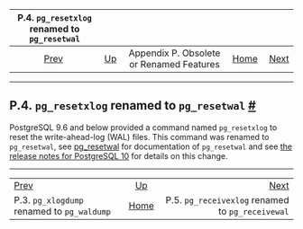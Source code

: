<!--?xml version="1.0" encoding="UTF-8" standalone="no"?-->

|            P.4. `pg_resetxlog` renamed to `pg_resetwal`           |                                                                         |                                          |                                                       |                                                                                |
| :---------------------------------------------------------------: | :---------------------------------------------------------------------- | :--------------------------------------: | ----------------------------------------------------: | -----------------------------------------------------------------------------: |
| [Prev](pgxlogdump.html "P.3. pg_xlogdump renamed to pg_waldump")  | [Up](appendix-obsolete.html "Appendix P. Obsolete or Renamed Features") | Appendix P. Obsolete or Renamed Features | [Home](index.html "PostgreSQL 17devel Documentation") |  [Next](app-pgreceivexlog.html "P.5. pg_receivexlog renamed to pg_receivewal") |

***

## P.4. `pg_resetxlog` renamed to `pg_resetwal` [#](#APP-PGRESETXLOG)

[]()

PostgreSQL 9.6 and below provided a command named `pg_resetxlog` []()to reset the write-ahead-log (WAL) files. This command was renamed to `pg_resetwal`, see [pg\_resetwal](app-pgresetwal.html "pg_resetwal") for documentation of `pg_resetwal` and see [the release notes for PostgreSQL 10](release-prior.html "E.2. Prior Releases") for details on this change.

***

|                                                                   |                                                                         |                                                                                |
| :---------------------------------------------------------------- | :---------------------------------------------------------------------: | -----------------------------------------------------------------------------: |
| [Prev](pgxlogdump.html "P.3. pg_xlogdump renamed to pg_waldump")  | [Up](appendix-obsolete.html "Appendix P. Obsolete or Renamed Features") |  [Next](app-pgreceivexlog.html "P.5. pg_receivexlog renamed to pg_receivewal") |
| P.3. `pg_xlogdump` renamed to `pg_waldump`                        |          [Home](index.html "PostgreSQL 17devel Documentation")          |                               P.5. `pg_receivexlog` renamed to `pg_receivewal` |
